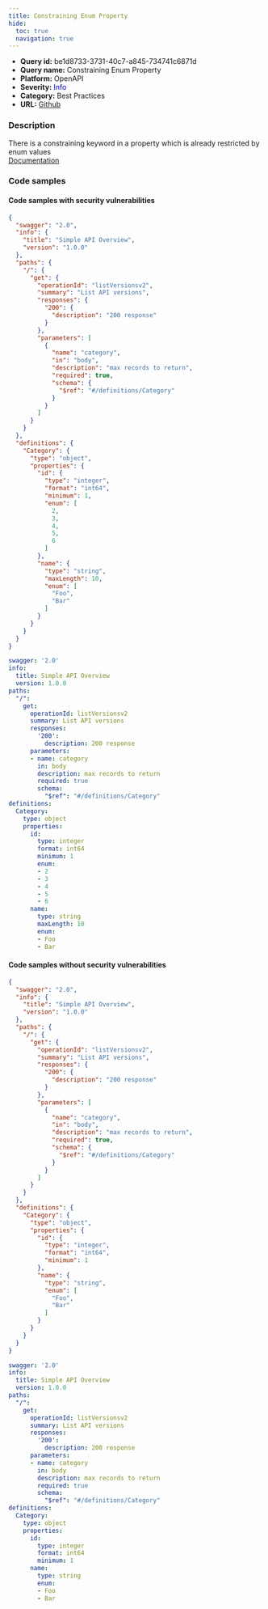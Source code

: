 ```yaml
---
title: Constraining Enum Property
hide:
  toc: true
  navigation: true
---
```


<style>
  .highlight .hll {
    background-color: #ff171742;
  }
  .md-content {
    max-width: 1100px;
    margin: 0 auto;
  }
</style>

-   **Query id:** be1d8733-3731-40c7-a845-734741c6871d
-   **Query name:** Constraining Enum Property
-   **Platform:** OpenAPI
-   **Severity:** <span style="color:#00C">Info</span>
-   **Category:** Best Practices
-   **URL:** [Github](https://github.com/Checkmarx/kics/tree/master/assets/queries/openAPI/2.0/constraining_enum_property)

### Description
There is a constraining keyword in a property which is already restricted by enum values<br>
[Documentation](https://swagger.io/specification/v2/#schemaObject)

### Code samples
#### Code samples with security vulnerabilities
```json title="Postitive test num. 1 - json file" hl_lines="24 49 38"
{
  "swagger": "2.0",
  "info": {
    "title": "Simple API Overview",
    "version": "1.0.0"
  },
  "paths": {
    "/": {
      "get": {
        "operationId": "listVersionsv2",
        "summary": "List API versions",
        "responses": {
          "200": {
            "description": "200 response"
          }
        },
        "parameters": [
          {
            "name": "category",
            "in": "body",
            "description": "max records to return",
            "required": true,
            "schema": {
              "$ref": "#/definitions/Category"
            }
          }
        ]
      }
    }
  },
  "definitions": {
    "Category": {
      "type": "object",
      "properties": {
        "id": {
          "type": "integer",
          "format": "int64",
          "minimum": 1,
          "enum": [
            2,
            3,
            4,
            5,
            6
          ]
        },
        "name": {
          "type": "string",
          "maxLength": 10,
          "enum": [
            "Foo",
            "Bar"
          ]
        }
      }
    }
  }
}

```
```yaml title="Postitive test num. 2 - yaml file" hl_lines="19 27 36"
swagger: '2.0'
info:
  title: Simple API Overview
  version: 1.0.0
paths:
  "/":
    get:
      operationId: listVersionsv2
      summary: List API versions
      responses:
        '200':
          description: 200 response
      parameters:
      - name: category
        in: body
        description: max records to return
        required: true
        schema:
          "$ref": "#/definitions/Category"
definitions:
  Category:
    type: object
    properties:
      id:
        type: integer
        format: int64
        minimum: 1
        enum:
        - 2
        - 3
        - 4
        - 5
        - 6
      name:
        type: string
        maxLength: 10
        enum:
        - Foo
        - Bar

```


#### Code samples without security vulnerabilities
```json title="Negative test num. 1 - json file"
{
  "swagger": "2.0",
  "info": {
    "title": "Simple API Overview",
    "version": "1.0.0"
  },
  "paths": {
    "/": {
      "get": {
        "operationId": "listVersionsv2",
        "summary": "List API versions",
        "responses": {
          "200": {
            "description": "200 response"
          }
        },
        "parameters": [
          {
            "name": "category",
            "in": "body",
            "description": "max records to return",
            "required": true,
            "schema": {
              "$ref": "#/definitions/Category"
            }
          }
        ]
      }
    }
  },
  "definitions": {
    "Category": {
      "type": "object",
      "properties": {
        "id": {
          "type": "integer",
          "format": "int64",
          "minimum": 1
        },
        "name": {
          "type": "string",
          "enum": [
            "Foo",
            "Bar"
          ]
        }
      }
    }
  }
}

```
```yaml title="Negative test num. 2 - yaml file"
swagger: '2.0'
info:
  title: Simple API Overview
  version: 1.0.0
paths:
  "/":
    get:
      operationId: listVersionsv2
      summary: List API versions
      responses:
        '200':
          description: 200 response
      parameters:
      - name: category
        in: body
        description: max records to return
        required: true
        schema:
          "$ref": "#/definitions/Category"
definitions:
  Category:
    type: object
    properties:
      id:
        type: integer
        format: int64
        minimum: 1
      name:
        type: string
        enum:
        - Foo
        - Bar

```
